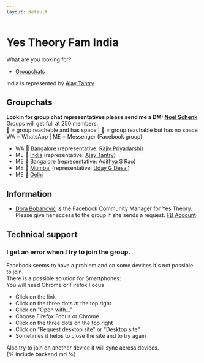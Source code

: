 ```yaml
---
layout: default
---
```

# Yes Theory Fam India  
What are you looking for?
* [Groupchats](#groupchats)

India is represented by [Ajay Tantry](https://www.facebook.com/ajay.tantry)

## Groupchats  
**Lookin for group chat representatives please send me a DM: [Noel Schenk](https://www.facebook.com/noel.elias.schenk)**  
Groups will get full at 250 members.  
💚 = group reacheble and has space | 💛 = group reachable but has no space  
WA = WhatsApp | ME = Messenger (Facebook group)  
* WA 💚 [Bangalore](https://chat.whatsapp.com/EzxYBrGSVVD1CTcNRpgEjl) (representative: [Rajiv Priyadarshi](https://www.facebook.com/rajivpriyadarshi))
* ME 💚 [India](https://m.me/join/AbYQ3LU2_niAZPpC) (representative: [Ajay Tantry](https://www.facebook.com/ajay.tantry))
* ME 💚 [Bangalore](https://m.me/join/AbYadmRTvjsqlHId) (representative: [Adithya S Rao](https://www.facebook.com/profile.php?id=100004124409756))
* ME 💚 [Mumbai](https://m.me/join/AbYRahr78yleYBdR) (representative: [Uday G Desai](https://www.facebook.com/uday.desai.585))
* ME 💚 [Delhi](https://chat.whatsapp.com/LyNCr1GkppR9qJ1X7tknHu)

## Information  
* [Dora Bobanović](https://www.linkedin.com/in/dora-bobanovi%C4%87/) is the Facebook Community Manager for Yes Theory. Please give her access to the group if she sends a request. [FB Account](https://www.facebook.com/dora.bobanovic)  

## Technical support  
### I get an error when I try to join the group.  
Facebook seems to have a problem and on some devices it's not possible to join.  
There is a possible solution for Smartphones:  
You will need Chrome or Firefox Focus  
* Click on the link
* Click on the three dots at the top right
* Click on "Open with..."
* Choose Firefox Focus or Chrome
* Click on the three dots on the top right
* Click on "Request desktop site" or "Desktop site"
* Sometimes it helps to close the site and to try again  

Also try to join on another device it will sync across devices.  
{% include backend.md %}